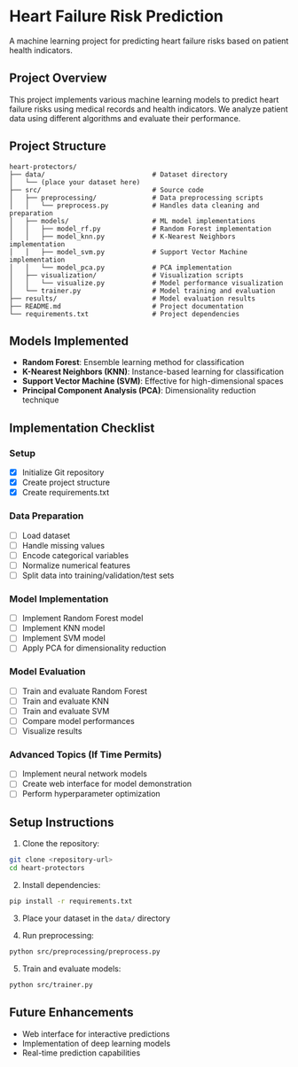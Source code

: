 # Heart Failure Risk Prediction

A machine learning project for predicting heart failure risks based on patient health indicators.

## Project Overview

This project implements various machine learning models to predict heart failure risks using medical records and health indicators. We analyze patient data using different algorithms and evaluate their performance.

## Project Structure

```
heart-protectors/
├── data/                           # Dataset directory
│   └── (place your dataset here)
├── src/                            # Source code
│   ├── preprocessing/              # Data preprocessing scripts
│   │   └── preprocess.py           # Handles data cleaning and preparation
│   ├── models/                     # ML model implementations
│   │   ├── model_rf.py             # Random Forest implementation
│   │   ├── model_knn.py            # K-Nearest Neighbors implementation
│   │   ├── model_svm.py            # Support Vector Machine implementation
│   │   └── model_pca.py            # PCA implementation
│   ├── visualization/              # Visualization scripts
│   │   └── visualize.py            # Model performance visualization
│   └── trainer.py                  # Model training and evaluation
├── results/                        # Model evaluation results
├── README.md                       # Project documentation
└── requirements.txt                # Project dependencies
```

## Models Implemented

- **Random Forest**: Ensemble learning method for classification
- **K-Nearest Neighbors (KNN)**: Instance-based learning for classification
- **Support Vector Machine (SVM)**: Effective for high-dimensional spaces
- **Principal Component Analysis (PCA)**: Dimensionality reduction technique

## Implementation Checklist

### Setup
- [x] Initialize Git repository
- [x] Create project structure
- [x] Create requirements.txt

### Data Preparation
- [ ] Load dataset
- [ ] Handle missing values
- [ ] Encode categorical variables
- [ ] Normalize numerical features
- [ ] Split data into training/validation/test sets

### Model Implementation
- [ ] Implement Random Forest model
- [ ] Implement KNN model
- [ ] Implement SVM model
- [ ] Apply PCA for dimensionality reduction

### Model Evaluation
- [ ] Train and evaluate Random Forest
- [ ] Train and evaluate KNN
- [ ] Train and evaluate SVM
- [ ] Compare model performances
- [ ] Visualize results

### Advanced Topics (If Time Permits)
- [ ] Implement neural network models
- [ ] Create web interface for model demonstration
- [ ] Perform hyperparameter optimization

## Setup Instructions

1. Clone the repository:
```bash
git clone <repository-url>
cd heart-protectors
```

2. Install dependencies:
```bash
pip install -r requirements.txt
```

3. Place your dataset in the `data/` directory

4. Run preprocessing:
```bash
python src/preprocessing/preprocess.py
```

5. Train and evaluate models:
```bash
python src/trainer.py
```

## Future Enhancements

- Web interface for interactive predictions
- Implementation of deep learning models
- Real-time prediction capabilities 